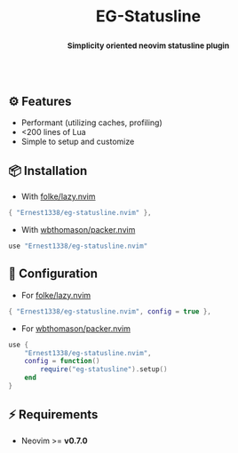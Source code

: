 <h1><p align=center>EG-Statusline</p></h1>
<h3><p align=center><sup>Simplicity oriented neovim statusline plugin</sup></p></h3>
<br \><br \>

## ⚙️ Features
- Performant (utilizing caches, profiling)
- <200 lines of Lua
- Simple to setup and customize

## 📦 Installation
- With [folke/lazy.nvim](https://github.com/folke/lazy.nvim)
```lua
{ "Ernest1338/eg-statusline.nvim" },
```
- With [wbthomason/packer.nvim](https://github.com/wbthomason/packer.nvim)
```lua
use "Ernest1338/eg-statusline.nvim"
```

## 🔧 Configuration

- For [folke/lazy.nvim](https://github.com/folke/lazy.nvim)
```lua
{ "Ernest1338/eg-statusline.nvim", config = true },
```

- For [wbthomason/packer.nvim](https://github.com/wbthomason/packer.nvim)
```lua
use {
    "Ernest1338/eg-statusline.nvim",
    config = function()
        require("eg-statusline").setup()
    end
}
```

## ⚡ Requirements
- Neovim >= **v0.7.0**

